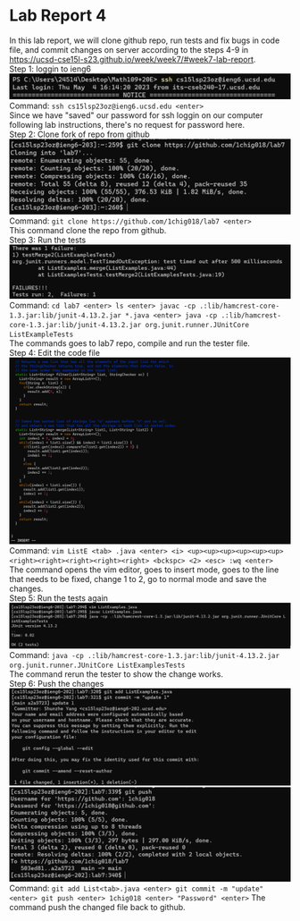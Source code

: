 # Lab Report 4
In this lab report, we will clone github repo, run tests and fix bugs in code file, and commit changes on server according to the steps 4-9 in <https://ucsd-cse15l-s23.github.io/week/week7/#week7-lab-report>. <br/>
Step 1: loggin to ieng6 <br/>
![Image](step1.png)<br/>
Command: ```ssh cs15lsp23oz@ieng6.ucsd.edu <enter>``` <br/>
Since we have "saved" our password for ssh loggin on our computer following lab instructions, there's no request for password here. <br/>
Step 2: Clone fork of repo from github <br/>
![Image](step2.png)<br/>
Command: ```git clone https://github.com/1chig018/lab7 <enter>``` <br/>
This command clone the repo from github. <br/>
Step 3: Run the tests <br/>
![Image](step3.2.png)<br/>
Command: ```cd lab7 <enter> ls <enter> javac -cp .:lib/hamcrest-core-1.3.jar:lib/junit-4.13.2.jar *.java <enter> java -cp .:lib/hamcrest-core-1.3.jar:lib/junit-4.13.2.jar org.junit.runner.JUnitCore ListExampleTests```<br/>
The commands goes to lab7 repo, compile and run the tester file. <br/>
Step 4: Edit the code file <br/>
![Image](step4.png)<br/>
Command: ```vim ListE <tab> .java <enter> <i> <up><up><up><up><up><up> <right><right><right><right><right> <bckspc> <2> <esc> :wq <enter>```<br/>
The command opens the vim editor, goes to insert mode, goes to the line that needs to be fixed, change 1 to 2, go to normal mode and save the changes. <br/>
Step 5: Run the tests again <br/>
![Image](step5.2.png)<br/>
Command: ```java -cp .:lib/hamcrest-core-1.3.jar:lib/junit-4.13.2.jar org.junit.runner.JUnitCore ListExamplesTests```<br/>
The command rerun the tester to show the change works. <br/>
Step 6: Push the changes <br/>
![Image](step6.3.png)<br/>
![Image](step6.4.png)<br/>
Command: ```git add List<tab>.java <enter> git commit -m "update" <enter> git push <enter> 1chig018 <enter> "Password" <enter>```
The command push the changed file back to github.
